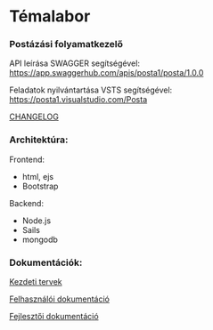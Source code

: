 # Témalabor
### Postázási folyamatkezelő

API leírása SWAGGER segítségével:
https://app.swaggerhub.com/apis/posta1/posta/1.0.0

Feladatok nyilvántartása VSTS segítségével:
https://posta1.visualstudio.com/Posta

[CHANGELOG](./CHANGELOG.md)

### Architektúra:

Frontend:
  - html, ejs
  - Bootstrap

Backend:
  - Node.js
  - Sails
  - mongodb

### Dokumentációk:
[Kezdeti tervek](./docs/plans.md)

[Felhasználói dokumentáció](./docs/user_docs.md)

[Fejlesztői dokumentáció](./docs/programmer_docs.md)
